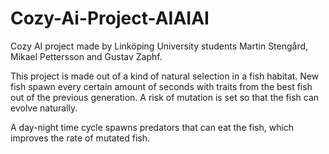 Cozy-Ai-Project-AIAIAI
======================

Cozy AI project made by Linköping University students Martin Stengård,  Mikael Pettersson and Gustav Zaphf.

This project is made out of a kind of natural selection in a fish habitat. New fish spawn every certain amount of seconds with traits from the best fish out of the previous generation. A risk of mutation is set so that the fish can evolve naturally. 

A day-night time cycle spawns predators that can eat the fish, which improves the rate of mutated fish.